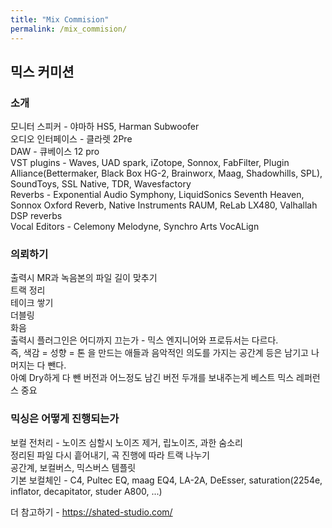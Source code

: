 ```yaml
---
title: "Mix Commision"
permalink: /mix_commision/
---
```


## 믹스 커미션  

### 소개  

모니터 스피커 - 야마하 HS5, Harman Subwoofer  
오디오 인터페이스 - 클라렛 2Pre  
DAW - 큐베이스 12 pro  
VST plugins - Waves, UAD spark, iZotope, Sonnox, FabFilter, Plugin Alliance(Bettermaker, Black Box HG-2, Brainworx, Maag, Shadowhills, SPL), SoundToys, SSL Native, TDR, Wavesfactory  
Reverbs - Exponential Audio Symphony, LiquidSonics Seventh Heaven, Sonnox Oxford Reverb, Native Instruments RAUM, ReLab LX480, Valhallah DSP reverbs  
Vocal Editors - Celemony Melodyne, Synchro Arts VocALign

### 의뢰하기

출력시 MR과 녹음본의 파일 길이 맞추기  
트랙 정리  
테이크 쌓기  
더블링  
화음  
출력시 플러그인은 어디까지 끄는가 - 믹스 엔지니어와 프로듀서는 다르다.  
즉, 색감 = 성향 = 톤 을 만드는 애들과 음악적인 의도를 가지는 공간계 등은 남기고 나머지는 다 뺀다.  
아예 Dry하게 다 뺀 버전과 어느정도 남긴 버전 두개를 보내주는게 베스트
믹스 레퍼런스 중요  

### 믹싱은 어떻게 진행되는가  

보컬 전처리 - 노이즈 심할시 노이즈 제거, 립노이즈, 과한 숨소리  
정리된 파일 다시 흩어내기, 곡 진행에 따라 트랙 나누기  
공간계, 보컬버스, 믹스버스 템플릿  
기본 보컬체인 - C4, Pultec EQ, maag EQ4, LA-2A, DeEsser, saturation(2254e, inflator, decapitator, studer A800, ...)  

더 참고하기 - <https://shated-studio.com/>  
